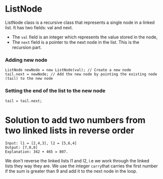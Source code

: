 # ListNode

ListNode class is a recursive class that represents a single node in a linked list.
It has two fields: val and next.
- The `val` field is an integer which represents the value stored in the node,
- The `next` field is a pointer to the next node in the list. This is the recursion part.

### Adding new node

```
ListNode newNode = new ListNode(val); // Create a new node
tail.next = newNode; // Add the new node by pointing the existing node (tail) to the new node
```
### Setting the end of the list to the new node
```aiignore
tail = tail.next;
```

# Solution to add two numbers from two linked lists in reverse order

```
Input: l1 = [2,4,3], l2 = [5,6,4]
Output: [7,0,8]
Explanation: 342 + 465 = 807.
```

We don't reverse the linked lists l1 and l2, i.e we work through the linked lists they way they are. We use the integer
`carry`that carries the first number if the sum is greater than 9 and add it to the next node in the loop. 
